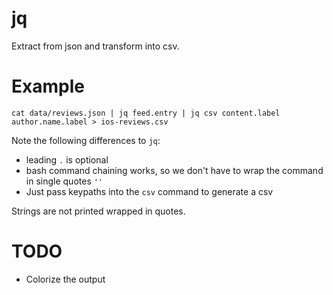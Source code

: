 # jq

Extract from json and transform into csv.

# Example

    cat data/reviews.json | jq feed.entry | jq csv content.label author.name.label > ios-reviews.csv
  
Note the following differences to `jq`:
- leading `.` is optional
- bash command chaining works, so we don't have to wrap the command in single quotes `''`
- Just pass keypaths into the `csv` command to generate a csv

Strings are not printed wrapped in quotes.

# TODO

- Colorize the output
